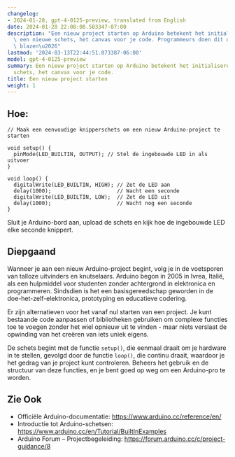 ```yaml
---
changelog:
- 2024-01-28, gpt-4-0125-preview, translated from English
date: 2024-01-28 22:08:08.503347-07:00
description: "Een nieuw project starten op Arduino betekent het initialiseren van\
  \ een nieuwe schets, het canvas voor je code. Programmeurs doen dit om leven te\
  \ blazen\u2026"
lastmod: '2024-03-13T22:44:51.073387-06:00'
model: gpt-4-0125-preview
summary: Een nieuw project starten op Arduino betekent het initialiseren van een nieuwe
  schets, het canvas voor je code.
title: Een nieuw project starten
weight: 1
---
```


## Hoe:
```Arduino
// Maak een eenvoudige knipperschets om een nieuw Arduino-project te starten

void setup() {
  pinMode(LED_BUILTIN, OUTPUT); // Stel de ingebouwde LED in als uitvoer
}

void loop() {
  digitalWrite(LED_BUILTIN, HIGH); // Zet de LED aan
  delay(1000);                     // Wacht een seconde
  digitalWrite(LED_BUILTIN, LOW);  // Zet de LED uit
  delay(1000);                     // Wacht nog een seconde
}
```

Sluit je Arduino-bord aan, upload de schets en kijk hoe de ingebouwde LED elke seconde knippert.

## Diepgaand
Wanneer je aan een nieuw Arduino-project begint, volg je in de voetsporen van talloze uitvinders en knutselaars. Arduino begon in 2005 in Ivrea, Italië, als een hulpmiddel voor studenten zonder achtergrond in elektronica en programmeren. Sindsdien is het een basisgereedschap geworden in de doe-het-zelf-elektronica, prototyping en educatieve codering.

Er zijn alternatieven voor het vanaf nul starten van een project. Je kunt bestaande code aanpassen of bibliotheken gebruiken om complexe functies toe te voegen zonder het wiel opnieuw uit te vinden - maar niets verslaat de opwinding van het creëren van iets uniek eigens.

De schets begint met de functie `setup()`, die eenmaal draait om je hardware in te stellen, gevolgd door de functie `loop()`, die continu draait, waardoor je het gedrag van je project kunt controleren. Beheers het gebruik en de structuur van deze functies, en je bent goed op weg om een Arduino-pro te worden.

## Zie Ook
- Officiële Arduino-documentatie: https://www.arduino.cc/reference/en/
- Introductie tot Arduino-schetsen: https://www.arduino.cc/en/Tutorial/BuiltInExamples
- Arduino Forum – Projectbegeleiding: https://forum.arduino.cc/c/project-guidance/8

